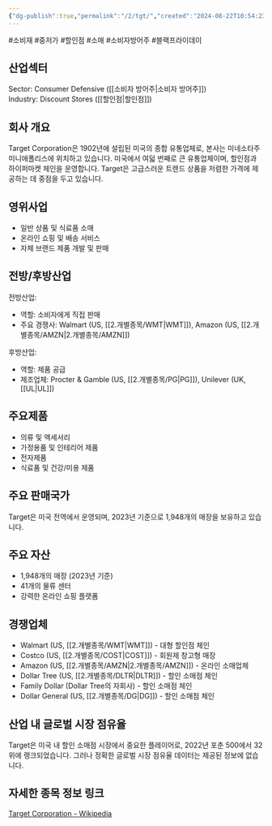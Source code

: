 ```yaml
---
{"dg-publish":true,"permalink":"/2/tgt/","created":"2024-08-22T10:54:23.899+09:00","updated":"2025-06-03T20:06:01.606+09:00"}
---
```


 #소비재 #중저가 #할인점 #소매 #소비자방어주 #블랙프라이데이 

## 산업섹터

Sector: Consumer Defensive ([[소비자 방어주\|소비자 방어주]])  
Industry: Discount Stores ([[할인점\|할인점]])

## 회사 개요

Target Corporation은 1902년에 설립된 미국의 종합 유통업체로, 본사는 미네소타주 미니애폴리스에 위치하고 있습니다. 미국에서 여덟 번째로 큰 유통업체이며, 할인점과 하이퍼마켓 체인을 운영합니다. Target은 고급스러운 트렌드 상품을 저렴한 가격에 제공하는 데 중점을 두고 있습니다.

## 영위사업

- 일반 상품 및 식료품 소매
- 온라인 쇼핑 및 배송 서비스
- 자체 브랜드 제품 개발 및 판매

## 전방/후방산업

전방산업:

- 역할: 소비자에게 직접 판매
- 주요 경쟁사: Walmart (US, [[2.개별종목/WMT\|WMT]]), Amazon (US, [[2.개별종목/AMZN\|2.개별종목/AMZN]])

후방산업:

- 역할: 제품 공급
- 제조업체: Procter & Gamble (US, [[2.개별종목/PG\|PG]]), Unilever (UK, [[UL\|UL]])

## 주요제품

- 의류 및 액세서리
- 가정용품 및 인테리어 제품
- 전자제품
- 식료품 및 건강/미용 제품

## 주요 판매국가

Target은 미국 전역에서 운영되며, 2023년 기준으로 1,948개의 매장을 보유하고 있습니다.

## 주요 자산

- 1,948개의 매장 (2023년 기준)
- 41개의 물류 센터
- 강력한 온라인 쇼핑 플랫폼

## 경쟁업체

- Walmart (US, [[2.개별종목/WMT\|WMT]]) - 대형 할인점 체인
- Costco (US, [[2.개별종목/COST\|COST]]) - 회원제 창고형 매장
- Amazon (US, [[2.개별종목/AMZN\|2.개별종목/AMZN]]) - 온라인 소매업체
- Dollar Tree (US, [[2.개별종목/DLTR\|DLTR]]) - 할인 소매점 체인
- Family Dollar (Dollar Tree의 자회사) - 할인 소매점 체인
- Dollar General (US, [[2.개별종목/DG\|DG]]) - 할인 소매점 체인

## 산업 내 글로벌 시장 점유율

Target은 미국 내 할인 소매점 시장에서 중요한 플레이어로, 2022년 포춘 500에서 32위에 랭크되었습니다. 그러나 정확한 글로벌 시장 점유율 데이터는 제공된 정보에 없습니다.

## 자세한 종목 정보 링크

[Target Corporation - Wikipedia](https://en.wikipedia.org/wiki/Target_Corporation)